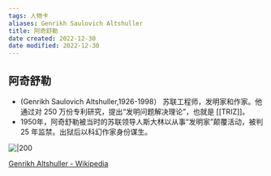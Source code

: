 ```yaml
---
tags: 人物卡
aliases: Genrikh Saulovich Altshuller
title: 阿奇舒勒
date created: 2022-12-30
date modified: 2022-12-30
---
```

## 阿奇舒勒
- (Genrikh Saulovich Altshuller,1926-1998） 苏联工程师，发明家和作家。他通过对 250 万份专利研究，提出“发明问题解决理论”，也就是 [[TRIZ]]。
- 1950年，阿奇舒勒被当时的苏联领导人斯大林以从事“发明家”颠覆活动，被判 25 年监禁。出狱后以科幻作家身份谋生。

![|200](https://upload.wikimedia.org/wikipedia/commons/thumb/3/32/Genrich_Saulovich_Altshuller.jpg/500px-Genrich_Saulovich_Altshuller.jpg)

[Genrikh Altshuller - Wikipedia](https://en.wikipedia.org/wiki/Genrikh_Altshuller)
